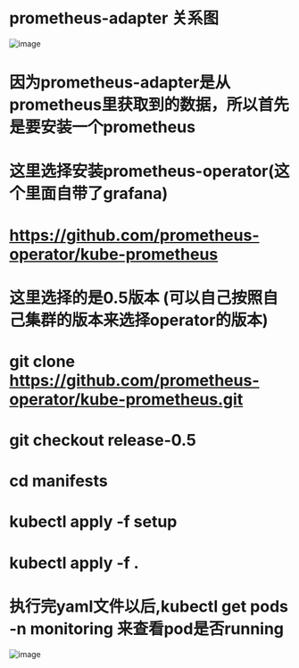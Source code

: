 # prometheus-adapter 关系图
![image](https://user-images.githubusercontent.com/39818267/122394690-d92d1d80-cfa8-11eb-8eb4-a11d32e70d00.png)

# 因为prometheus-adapter是从prometheus里获取到的数据，所以首先是要安装一个prometheus
# 这里选择安装prometheus-operator(这个里面自带了grafana)
# https://github.com/prometheus-operator/kube-prometheus
# 这里选择的是0.5版本 (可以自己按照自己集群的版本来选择operator的版本)
# git clone https://github.com/prometheus-operator/kube-prometheus.git
# git checkout release-0.5
# cd manifests 
# kubectl apply -f setup
# kubectl apply -f .
# 执行完yaml文件以后,kubectl get pods -n monitoring 来查看pod是否running
![image](https://user-images.githubusercontent.com/39818267/123056718-c186e680-d439-11eb-9296-c5d9b8dbfcae.png)

